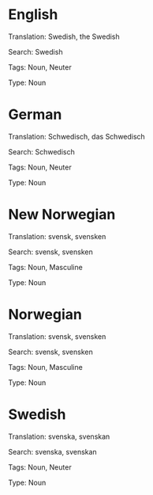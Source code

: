 
English
=======

Translation: Swedish, the Swedish

Search: Swedish

Tags: Noun, Neuter

Type: Noun



German
======

Translation: Schwedisch, das Schwedisch

Search: Schwedisch

Tags: Noun, Neuter

Type: Noun



New Norwegian
=============

Translation: svensk, svensken

Search: svensk, svensken

Tags: Noun, Masculine

Type: Noun



Norwegian
=========

Translation: svensk, svensken

Search: svensk, svensken

Tags: Noun, Masculine

Type: Noun



Swedish
=======

Translation: svenska, svenskan

Search: svenska, svenskan

Tags: Noun, Neuter

Type: Noun
